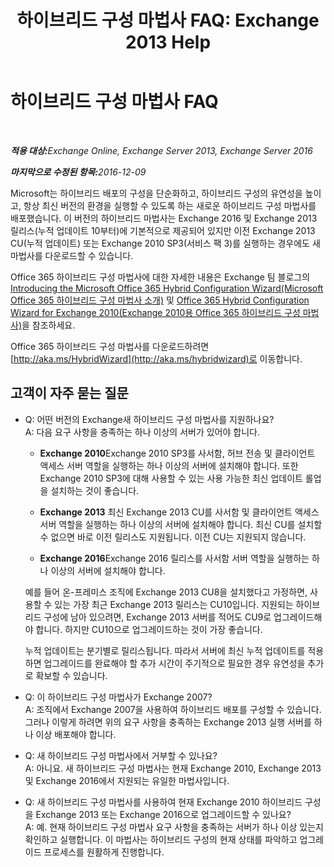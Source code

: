 ﻿---
title: '하이브리드 구성 마법사 FAQ: Exchange 2013 Help'
TOCTitle: 하이브리드 구성 마법사 FAQ
ms:assetid: e911e6e0-e36e-4430-ac36-c745a10d6c26
ms:mtpsurl: https://technet.microsoft.com/ko-kr/library/Mt488940(v=EXCHG.150)
ms:contentKeyID: 72045785
ms.date: 01/10/2018
mtps_version: v=EXCHG.150
ms.translationtype: HT
---

# 하이브리드 구성 마법사 FAQ

 

_<strong>적용 대상:</strong>Exchange Online, Exchange Server 2013, Exchange Server 2016_

_<strong>마지막으로 수정된 항목:</strong>2016-12-09_

Microsoft는 하이브리드 배포의 구성을 단순화하고, 하이브리드 구성의 유연성을 높이고, 항상 최신 버전의 환경을 실행할 수 있도록 하는 새로운 하이브리드 구성 마법사를 배포했습니다. 이 버전의 하이브리드 마법사는 Exchange 2016 및 Exchange 2013 릴리스(누적 업데이트 10부터)에 기본적으로 제공되어 있지만 이전 Exchange 2013 CU(누적 업데이트) 또는 Exchange 2010 SP3(서비스 팩 3)를 실행하는 경우에도 새 마법사를 다운로드할 수 있습니다.

Office 365 하이브리드 구성 마법사에 대한 자세한 내용은 Exchange 팀 블로그의 [Introducing the Microsoft Office 365 Hybrid Configuration Wizard(Microsoft Office 365 하이브리드 구성 마법사 소개)](http://go.microsoft.com/fwlink/?linkid=717122) 및 [Office 365 Hybrid Configuration Wizard for Exchange 2010(Exchange 2010용 Office 365 하이브리드 구성 마법사)](http://go.microsoft.com/fwlink/?linkid=730687)을 참조하세요.

Office 365 하이브리드 구성 마법사를 다운로드하려면 [http://aka.ms/HybridWizard](http://aka.ms/hybridwizard)로 이동합니다.

## 고객이 자주 묻는 질문

  - Q: 어떤 버전의 Exchange새 하이브리드 구성 마법사를 지원하나요?  
    A: 다음 요구 사항을 충족하는 하나 이상의 서버가 있어야 합니다.
    
      - **Exchange 2010**Exchange 2010 SP3를 사서함, 허브 전송 및 클라이언트 액세스 서버 역할을 실행하는 하나 이상의 서버에 설치해야 합니다. 또한 Exchange 2010 SP3에 대해 사용할 수 있는 사용 가능한 최신 업데이트 롤업을 설치하는 것이 좋습니다.
    
      - **Exchange 2013** 최신 Exchange 2013 CU를 사서함 및 클라이언트 액세스 서버 역할을 실행하는 하나 이상의 서버에 설치해야 합니다. 최신 CU를 설치할 수 없으면 바로 이전 릴리스도 지원됩니다. 이전 CU는 지원되지 않습니다.
    
      - **Exchange 2016**Exchange 2016 릴리스를 사서함 서버 역할을 실행하는 하나 이상의 서버에 설치해야 합니다.
    
    예를 들어 온-프레미스 조직에 Exchange 2013 CU8을 설치했다고 가정하면, 사용할 수 있는 가장 최근 Exchange 2013 릴리스는 CU10입니다. 지원되는 하이브리드 구성에 남아 있으려면, Exchange 2013 서버를 적어도 CU9로 업그레이드해야 합니다. 하지만 CU10으로 업그레이드하는 것이 가장 좋습니다.
    
    누적 업데이트는 분기별로 릴리스됩니다. 따라서 서버에 최신 누적 업데이트를 적용하면 업그레이드를 완료해야 할 추가 시간이 주기적으로 필요한 경우 유연성을 추가로 확보할 수 있습니다.

<!-- end list -->

  - Q: 이 하이브리드 구성 마법사가 Exchange 2007?  
    A: 조직에서 Exchange 2007을 사용하여 하이브리드 배포를 구성할 수 있습니다. 그러나 이렇게 하려면 위의 요구 사항을 충족하는 Exchange 2013 실행 서버를 하나 이상 배포해야 합니다.

<!-- end list -->

  - Q: 새 하이브리드 구성 마법사에서 거부할 수 있나요?  
    A: 아니요. 새 하이브리드 구성 마법사는 현재 Exchange 2010, Exchange 2013 및 Exchange 2016에서 지원되는 유일한 마법사입니다.

<!-- end list -->

  - Q: 새 하이브리드 구성 마법사를 사용하여 현재 Exchange 2010 하이브리드 구성을 Exchange 2013 또는 Exchange 2016으로 업그레이드할 수 있나요?  
    A: 예. 현재 하이브리드 구성 마법사 요구 사항을 충족하는 서버가 하나 이상 있는지 확인하고 실행합니다. 이 마법사는 하이브리드 구성의 현재 상태를 파악하고 업그레이드 프로세스를 원활하게 진행합니다.

